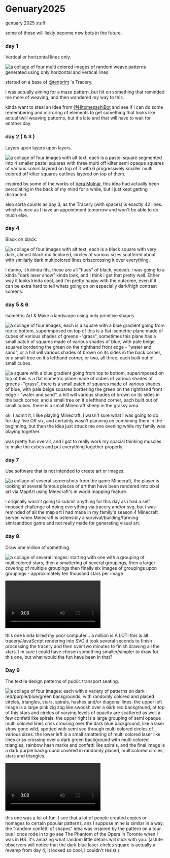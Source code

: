 # Genuary2025

genuary 2025 stuff

some of these will liekly become new bots in the future.



### day 1

Vertical or horizontal lines only.

![a collage of four multi colored images of random weave patterns generated using only horizontal and vertical lines](day1.jpg)

started on a base of [@tenprint](https://github.com/alien-sunset/tracery-bots/tree/main/TenPrint) 's Tracery.

I was actually aiming for a maze pattern, but hit on something that reminded me more of weaving, and then wandered my way to this.

kinda want to steal an idea from [@HitomezashiBot](https://github.com/alien-sunset/tracery-bots/tree/main/hitomezashi) and see if i can do some remembering and mirroring of elements to get something that looks like actual twill weaving patterns, but it's late and that will have to wait for another day.



### day 2 ( & 3 )

Layers upon layers upon layers.

![a collage of four images with alt text, each is a pastel square segmented into 4 smaller pastel squares with three multi off kilter semi opaque squares of various colors layered on top of it with 6 progressively smaller multi colored off kilter squares outlines layered on top of them.](day2.jpg)

inspired by some of the works of [Vera Molnár](https://en.wikipedia.org/wiki/Vera_Moln%C3%A1r), this idea had actually been percolating in the back of my mind for a while, but i just kept getting distracted.

also sorta counts as day 3, as the Tracery (with spaces) is exactly 42 lines. which is nice as I have an appointment tomorrow and won't be able to do much else.


### day 4

Black on black.

![a collage of four images with alt text, each is a black square with very dark, almost black multicolored, circles of various sizes scattered about with similarly dark multicolored lines crisscrossing it over everything.](day4.jpg)

I dunno, it kiiiinda fits, these are all "hues" of black, yeeeah. i was going fo a kinda "dark laser show" kinda look, and I think i get that pretty well.
Either way it looks kinda cool, and I’m pretty happy with the outcome, even if it can be extra hard to tell whats going on on especially dark/high contrast screens.


### day 5 & 6

Isometric Art & Make a landscape using only primitive shapes

![a collage of four images, each is a square with a blue gradient going from top to bottom, superimposed on top of this is a flat isometric plane made of cubes of various shades of greens -"grass", sometimes this plane has a small patch of squares made of various shades of blue, with pale beige squares bordering the green on the righthand front edge - "water and sand", or a hill will various shades of brown on its sides in the back corner, or a small tree on it's lefthand corner, or two, all three, each built out of small cubes.](day5-6.jpg)

![a square with a blue gradient going from top to bottom, superimposed on top of this is a flat isometric plane made of cubes of various shades of greens -"grass", there is a small patch of squares made of various shades of blue, with pale beige squares bordering the green on the righthand front edge - "water and sand", a hill will various shades of brown on its sides in the back corner, and a small tree on it's lefthand corner, each built out of small cubes. there is a small Minecraft sheep in the grassy area.](day5-6_bonus.jpg)

ok, I admit it, I like playing Minecraft. I wasn't sure what I was going to do for day five OR six, and certainly wasn't planning on combining them in the beginning, but then the idea just struck me one evening while my family was playing together.

was pretty fun overall, and I got to really work my spacial thinking muscles to make the cubes and put everything together properly.

### day 7

Use software that is not intended to create art or images.

![a collage of several screenshots from the game Minecraft, the player is looking at several famous pieces of art that have been rendered into pixel art via MapArt using Minecraft's in world mapping feature.](day7.png)

I originally wasn't going to submit anything for this day as i had a self imposed challenge of doing everything via tracery and/or svg. but i was reminded of all the map art i had made in my family's season 4 Minecraft server. when Minecraft is ostensibly a survival/building/farming sim/sandbox game and not really made for generating visual art.


### day 8

Draw one million of something.

![a collage of several images: starting with one with a grouping of multicolored stars, then a smattering of several groupings, then a larger covering of multiple groupings then finally six images of groupings upon groupings - approximately ten thousand stars per image](day8.jpg)

![a short double speed screenshot video a mouse clicks teh reload button on a web browser displaying a black square covered in a million multi colored stars. the square clears and the program begins drawing more stars, the center quickly fills up and then batches slowly continue appearing, layering on top until finished.](day8.mp4)

this one kinda killed my poor computer... a million is A LOT! this is all tracery/JavaScript rendering into SVG it took several seconds to finish processing the tracery and then over two minutes to finish drawing all the stars. I’m sure i could have chosen something smaller/simpler to draw for this one, but what would the fun have been in that?


### Day 9

The textile design patterns of public transport seating.

![a collage of four images: each with a variety of patterns on dark red/purple/blue/green backgrounds, with randomly colored and placed circles, triangles, stars, spirals, hashes and/or diagonal lines. the upper left image is a large pink zig zag like swoosh over a dark red background, ot top of this stars and circles of varying levels of opacity are scattered as well a few confetti like spirals. the upper right is a large grouping of semi opaque multi colored lines criss crossing over the dark blue background, like a laser show gone wild, spotted with semi see through multi colored circles of various sizes. the lower left is a small smattering of multi colored laser like lines criss crossing over a dark green background with multi colored triangles, rainbow hash marks and confetti like spirals, and the final image is a dark purple background covered in randomly placed, multicolored circles, stars and triangles.](day9.jpg)

![a 45 second video of a colorful square cycling through various iterations of the patterns from the image above, each with a variety of patterns on dark red/purple/blue/green backgrounds, with randomly colored and placed circles, triangles, stars, spirals, hashes and/or diagonal lines.](day9.mp4)

this one was a lot of fun.
I see that a lot of people created copies or homages to certain popular patterns, ans I suppose mine is similar in a way, the "random confetti of shapes" idea was inspired by the pattern on a tour bus I once rode in to go see The Phantom of the Opera in Toronto when I was in HS. it's amazing what random little details will stick with you.
(astute observers will notice that the dark blue laser-circles square is actually a revamp from day 4, it looked so cool, i couldn't resist.)

